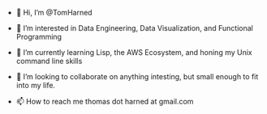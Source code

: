 - 👋 Hi, I’m @TomHarned
- 👀 I’m interested in Data Engineering, Data Visualization, and Functional Programming

- 🌱 I’m currently learning Lisp, the AWS Ecosystem, and honing my Unix command line skills
- 💞️ I’m looking to collaborate on anything intesting, but small enough to fit into my life.
- 📫 How to reach me thomas dot harned at gmail.com

<!---
TomHarned/TomHarned is a ✨ special ✨ repository because its `README.md` (this file) appears on your GitHub profile.
You can click the Preview link to take a look at your changes.
--->
